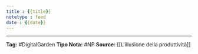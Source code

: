 ```yaml
---
title : {{title}}
notetype : feed
date : {{date}}
---
```





---
**Tag:** #DigitalGarden
**Tipo Nota:** #NP 
**Source:** [[L'illusione della produttività]]